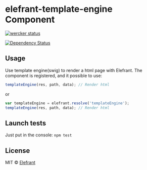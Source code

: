 # elefrant-template-engine Component

[![wercker status](https://app.wercker.com/status/d5bc1cf28aa25b0850a4af4a44eaf8f2/s/master "wercker status")](https://app.wercker.com/project/bykey/d5bc1cf28aa25b0850a4af4a44eaf8f2)

[![Dependency Status](https://gemnasium.com/Elefrant/elefrant-template-engine.svg)](https://gemnasium.com/Elefrant/elefrant-template-engine)


## Usage

Use template engine(swig) to render a html page with Elefrant.
The component is registered, and it possible to use:

```js
templateEngine(res, path, data); // Render html
```

or

```js
var templateEngine = elefrant.resolve('templateEngine');
templateEngine(res, path, data); // Render html
```


## Launch tests

Just put in the console: `npm test`


## License

MIT © [Elefrant](http://elefrant.com/#/license)
